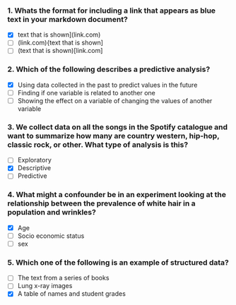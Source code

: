 ### 1. Whats the format for including a link that appears as blue text in your markdown document?
- [x] text that is shown](link.com)
- [ ] (link.com){text that is shown]
- [ ] (text that is shown)[link.com]

### 2. Which of the following describes a predictive analysis?

- [x] Using data collected in the past to predict values in the future
- [ ] Finding if one variable is related to another one
- [ ] Showing the effect on a variable of changing the values of another variable

### 3. We collect data on all the songs in the Spotify catalogue and want to summarize how many are country western, hip-hop, classic rock, or other. What type of analysis is this?

- [ ] Exploratory
- [x] Descriptive
- [ ] Predictive

### 4. What might a confounder be in an experiment looking at the relationship between the prevalence of white hair in a population and wrinkles?

- [x] Age
- [ ] Socio economic status
- [ ] sex

### 5. Which one of the following is an example of structured data?
- [ ] The text from a series of books
- [ ] Lung x-ray images
- [x] A table of names and student grades